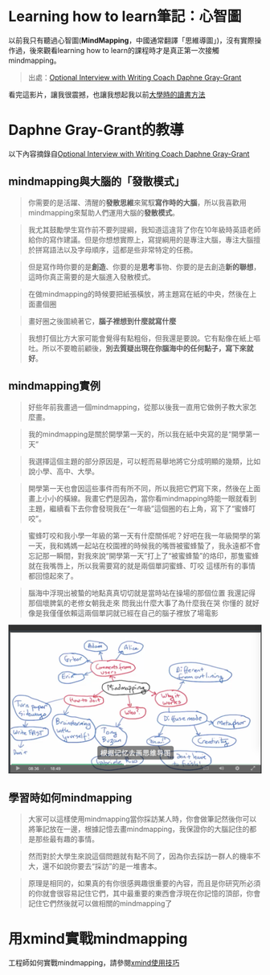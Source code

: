# Learning how to learn筆記：心智圖

以前我只有聽過心智圖(**MindMapping**，中國通常翻譯「思維導圖」)，沒有實際操作過，後來觀看learning how to learn的課程時才是真正第一次接觸mindmapping。

> 出處：[Optional Interview with Writing Coach Daphne Gray-Grant](https://www.coursera.org/learn/learning-how-to-learn/lecture/01m6e/optional-interview-with-writing-coach-daphne-gray-grant)

看完這影片，讓我很震撼，也讓我想起我以前[大學時的讀書方法](./大學時我讀書的方法.md)

# Daphne Gray-Grant的教導

以下內容摘錄自[Optional Interview with Writing Coach Daphne Gray-Grant](https://www.coursera.org/learn/learning-how-to-learn/lecture/01m6e/optional-interview-with-writing-coach-daphne-gray-grant)

## mindmapping與大腦的「發散模式」

>你需要的是活躍、清醒的**發散思維**來駕馭**寫作時的大腦**，所以我喜歡用mindmapping來幫助人們運用大腦的**發散模式**。

>我尤其鼓勵學生寫作前不要列提綱，我知道這違背了你在10年級時英語老師給你的寫作建議。但是你想想實際上，寫提綱用的是專注大腦，專注大腦擅於拼寫語法以及字母順序，這都是些非常特定的任務。

>但是寫作時你要的是**創造**、你要的是**思考**事物、你要的是去創造**新的聯想**，這時你真正需要的是大腦進入發散模式。

>在做mindmapping的時候要把紙張橫放，將主題寫在紙的中央，然後在上面畫個圈

>畫好圈之後圍繞著它，**腦子裡想到什麼就寫什麼**

>我想打個比方大家可能會覺得有點粗俗，但我還是要說。它有點像在紙上嘔吐。所以不要瞻前顧後，**別去質疑出現在你腦海中的任何點子，寫下來就好**。

## mindmapping實例

>好些年前我畫過一個mindmapping，從那以後我一直用它做例子教大家怎麼畫。

>我的mindmapping是關於開學第一天的，所以我在紙中央寫的是“開學第一天”  

>我選擇這個主題的部分原因是，可以輕而易舉地將它分成明顯的幾類，比如說小學、高中、大學。

>開學第一天也會因這些事件而有所不同，所以我把它們寫下來，然後在上面畫上小小的橫線。我畫它們是因為，當你看mindmapping時能一眼就看到主題，繼續看下去你會發現我在“一年級”這個圈的右上角，寫下了“蜜蜂叮咬”。

>蜜蜂叮咬和我小學一年級的第一天有什麼關係呢？好吧在我一年級開學的第一天，我和媽媽一起站在校園裡的時候我的嘴唇被蜜蜂蟄了，我永遠都不會忘記那一瞬間，對我來說“開學第一天”打上了“被蜜蜂蟄”的烙印，那隻蜜蜂就在我嘴唇上，所以我需要寫的就是兩個單詞蜜蜂、叮咬 這樣所有的事情都回憶起來了。

>腦海中浮現出被蟄的地點真真切切就是當時站在操場的那個位置 我還記得那個壞脾氣的老修女朝我走來 問我出什麼大事了為什麼我在哭 你懂的 就好像是我僅僅依賴這兩個單詞就已經在自己的腦子裡放了場電影

![mindmapping](../images/mindmapping.png)

## 學習時如何mindmapping

>大家可以這樣使用mindmapping當你採訪某人時，你會做筆記然後你可以將筆記放在一邊，根據記憶去畫mindmapping，我保證你的大腦記住的都是那些最有趣的事情。

>然而對於大學生來說這個問題就有點不同了，因為你去採訪一群人的機率不大，還不如說你要去“採訪”的是一堆書本。

>原理是相同的，如果真的有你很感興趣很重要的內容，而且是你研究所必須的你就會很容易記住它們，其中最重要的東西會浮現在你記憶的頂部，你會記住它們然後就可以做相關的mindmapping了



# 用xmind實戰mindmapping

工程師如何實戰mindmapping，請參閱[xmind使用技巧](./xmind使用技巧.md)
